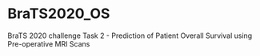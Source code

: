 # BraTS2020_OS
BraTS 2020 challenge Task 2 - Prediction of Patient Overall Survival using Pre-operative MRI Scans
